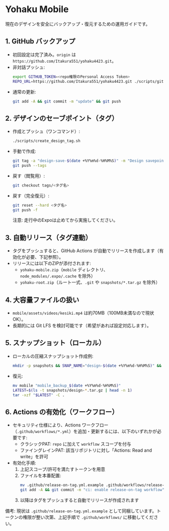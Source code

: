 # Yohaku Mobile

現在のデザインを安全にバックアップ・復元するための運用ガイドです。

## 1. GitHub バックアップ
- 初回設定は完了済み。`origin` は `https://github.com/Itakura551/yohaku4423.git`。
- 非対話プッシュ:
  ```sh
  export GITHUB_TOKEN=<repo権限のPersonal Access Token>
  REPO_URL=https://github.com/Itakura551/yohaku4423.git ./scripts/github_backup.sh
  ```
- 通常の更新:
  ```sh
  git add -A && git commit -m "update" && git push
  ```

## 2. デザインのセーブポイント（タグ）
- 作成とプッシュ（ワンコマンド）:
  ```sh
  ./scripts/create_design_tag.sh
  ```
- 手動で作成:
  ```sh
  git tag -a "design-save-$(date +%Y%m%d-%H%M%S)" -m "Design savepoint"
  git push --tags
  ```
- 戻す（閲覧用）:
  ```sh
  git checkout tags/<タグ名>
  ```
- 戻す（完全復元）:
  ```sh
  git reset --hard <タグ名>
  git push -f
  ```
  注意: 走行中のExpoは止めてから実施してください。

## 3. 自動リリース（タグ連動）
- タグをプッシュすると、GitHub Actions が自動でリリースを作成します（有効化が必要、下記参照）。
- リリースには以下のZIPが添付されます:
  - `yohaku-mobile.zip`（`mobile` ディレクトリ、`node_modules/.expo/.cache` を除外）
  - `yohaku-root.zip`（ルート一式、`.git` や `snapshots/*.tar.gz` を除外）

## 4. 大容量ファイルの扱い
- `mobile/assets/videos/kesiki.mp4` は約70MB（100MB未満なので現状OK）。
- 長期的には Git LFS を検討可能です（希望があれば設定対応します）。

## 5. スナップショット（ローカル）
- ローカルの圧縮スナップショット作成例:
  ```sh
  mkdir -p snapshots && SNAP_NAME="design-$(date +%Y%m%d-%H%M%S)" && tar -czf "snapshots/$SNAP_NAME.tar.gz" mobile
  ```
- 復元:
  ```sh
  mv mobile "mobile_backup_$(date +%Y%m%d-%H%M%S)"
  LATEST=$(ls -t snapshots/design-*.tar.gz | head -n 1)
  tar -xzf "$LATEST" -C .
  ```

## 6. Actions の有効化（ワークフロー）
- セキュリティ仕様により、Actions ワークフロー（`.github/workflows/*.yml`）を追加・更新するには、以下のいずれかが必要です:
  - クラシックPAT: `repo` に加えて `workflow` スコープを付与
  - ファイングレインPAT: 該当リポジトリに対し「Actions: Read and write」を許可
- 有効化手順:
  1) 上記スコープ/許可を満たすトークンを用意
  2) ファイルを本番配置:
     ```sh
     mv .github/release-on-tag.yml.example .github/workflows/release-on-tag.yml
     git add -A && git commit -m "ci: enable release-on-tag workflow" && git push
     ```
  3) 以降はタグをプッシュすると自動でリリースが作成されます

備考: 現状は `.github/release-on-tag.yml.example` として同梱しています。トークンの権限が整い次第、上記手順で `.github/workflows/` に移動してください。